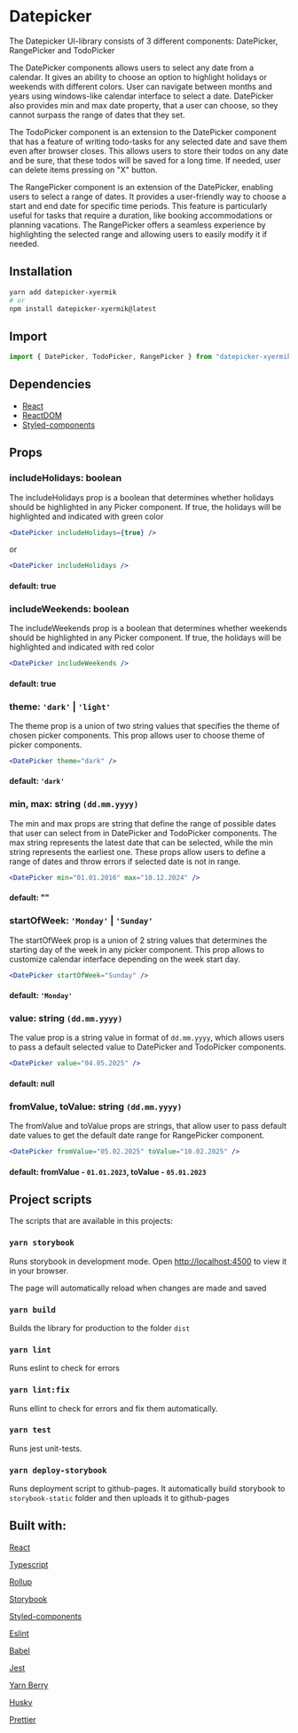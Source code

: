 # Datepicker

The Datepicker UI-library consists of 3 different components: DatePicker, RangePicker and TodoPicker

The DatePicker components allows users to select any date from a calendar. It gives an ability to choose an option to highlight holidays or weekends with different colors. User can navigate between months and years using windows-like calendar interface to select a date. DatePicker also provides min and max date property, that a user can choose, so they cannot surpass the range of dates that they set.

The TodoPicker component is an extension to the DatePicker component that has a feature of writing todo-tasks for any selected date and save them even after browser closes. This allows users to store their todos on any date and be sure, that these todos will be saved for a long time. If needed, user can delete items pressing on "X" button.

The RangePicker component is an extension of the DatePicker, enabling users to select a range of dates. It provides a user-friendly way to choose a start and end date for specific time periods. This feature is particularly useful for tasks that require a duration, like booking accommodations or planning vacations. The RangePicker offers a seamless experience by highlighting the selected range and allowing users to easily modify it if needed.

## Installation

```sh
yarn add datepicker-xyermik
# or
npm install datepicker-xyermik@latest
```

## Import

```js
import { DatePicker, TodoPicker, RangePicker } from "datepicker-xyermik"
```

## Dependencies

- [React](https://react.dev/)
- [ReactDOM](https://react.dev/)
- [Styled-components](https://www.styled-components.com)

## Props

### includeHolidays: boolean

The includeHolidays prop is a boolean that determines whether holidays should be highlighted in any Picker component. If true, the holidays will be highlighted and indicated with green color

```jsx
<DatePicker includeHolidays={true} />
```

or

```jsx
<DatePicker includeHolidays />
```

#### default: true

### includeWeekends: boolean

The includeWeekends prop is a boolean that determines whether weekends should be highlighted in any Picker component. If true,
the holidays will be highlighted and indicated with red color

```jsx
<DatePicker includeWeekends />
```

#### default: true

### theme: `'dark'` | `'light'`

The theme prop is a union of two string values that specifies the theme of chosen picker components. This prop allows user to choose theme of picker components.

```jsx
<DatePicker theme="dark" />
```

#### default: `'dark'`

### min, max: string `(dd.mm.yyyy)`

The min and max props are string that define the range of possible dates that user can select from in DatePicker and TodoPicker components. The max string represents the latest date that can be selected, while the min string represents the earliest one. These props allow users to define a range of dates and throw errors if selected date is not in range.

```jsx
<DatePicker min="01.01.2016" max="10.12.2024" />
```

#### default: ""

### startOfWeek: `'Monday'` | `'Sunday'`

The startOfWeek prop is a union of 2 string values that determines the starting day of the week in any picker component. This prop allows to customize calendar interface depending on the week start day.

```jsx
<DatePicker startOfWeek="Sunday" />
```

#### default: `'Monday'`

### value: string `(dd.mm.yyyy)`

The value prop is a string value in format of `dd.mm.yyyy`, which allows users to pass a default selected value to DatePicker and TodoPicker components.

```jsx
<DatePicker value="04.05.2025" />
```

#### default: null

### fromValue, toValue: string `(dd.mm.yyyy)`

The fromValue and toValue props are strings, that allow user to pass default date values to get the default date range for RangePicker component.

```jsx
<DatePicker fromValue="05.02.2025" toValue="10.02.2025" />
```

#### default: fromValue - `01.01.2023`, toValue - `05.01.2023`

## Project scripts

The scripts that are available in this projects:

### `yarn storybook`

Runs storybook in development mode.
Open [http://localhost:4500](http://localhost:4500) to view it in your browser.

The page will automatically reload when changes are made and saved

### `yarn build`

Builds the library for production to the folder `dist`

### `yarn lint`

Runs eslint to check for errors

### `yarn lint:fix`

Runs ellint to check for errors and fix them automatically.

### `yarn test`

Runs jest unit-tests.

### `yarn deploy-storybook`

Runs deployment script to github-pages. It automatically build storybook to `storybook-static` folder and then uploads it to github-pages

## Built with:

[React](https://react.dev/)

[Typescript](https://www.typescriptlang.org/)

[Rollup](https://rollupjs.org)

[Storybook](https://storybook.js.org)

[Styled-components](https://www.styled-components.com)

[Eslint](https://eslint.org/)

[Babel](https://babeljs.io/)

[Jest](https://jestjs.io/)

[Yarn Berry](https://yarnpkg.com/)

[Husky](https://typicode.github.io/husky/)

[Prettier](https://prettier.io/)
